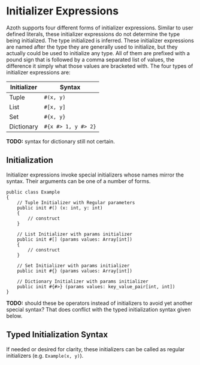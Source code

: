 # Initializer Expressions

Azoth supports four different forms of initializer expressions. Similar to user defined literals,
these initializer expressions do not determine the type being initialized. The type initialized is
inferred. These initializer expressions are named after the type they are generally used to
initialize, but they actually could be used to initialize any type. All of them are prefixed with a
pound sign that is followed by a comma separated list of values, the difference it simply what those
values are bracketed with. The four types of initializer expressions are:

| Initializer | Syntax              |
| ----------- | ------------------- |
| Tuple       | `#(x, y)`           |
| List        | `#[x, y]`           |
| Set         | `#{x, y}`           |
| Dictionary  | `#{x #> 1, y #> 2}` |

**TODO:** syntax for dictionary still not certain.

## Initialization

Initializer expressions invoke special initializers whose names mirror the syntax. Their arguments
can be one of a number of forms.

```azoth
public class Example
{
    // Tuple Initializer with Regular parameters
    public init #() (x: int, y: int)
    {
        // construct
    }

    // List Initializer with params initializer
    public init #[] (params values: Array[int])
    {
        // construct
    }

    // Set Initializer with params initializer
    public init #{} (params values: Array[int])

    // Dictionary Initializer with params initializer
    public init #{#>} (params values: key_value_pair[int, int])
}
```

**TODO:** should these be operators instead of initializers to avoid yet another special syntax?
That does conflict with the typed initialization syntax given below.

## Typed Initialization Syntax

If needed or desired for clarity, these initializers can be called as regular initializers (e.g.
`Example(x, y)`).
